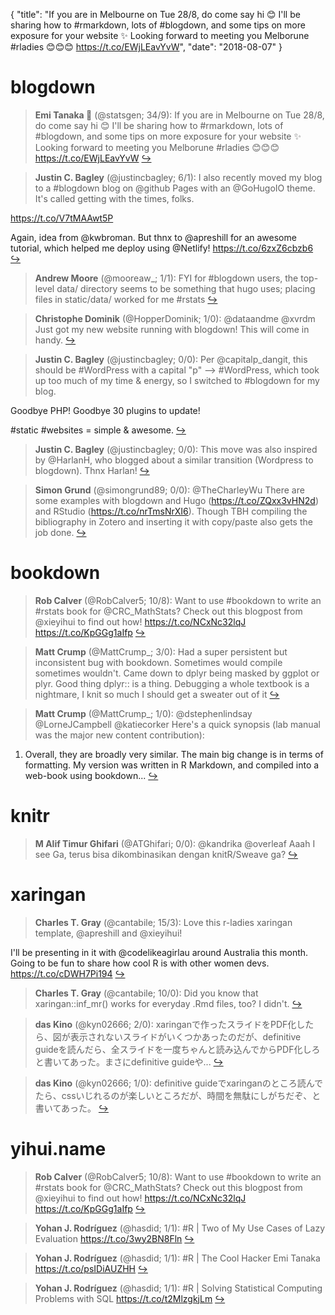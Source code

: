 {
  "title": "If you are in Melbourne on Tue 28/8, do come say hi 😊 I'll be sharing how to #rmarkdown, lots of #blogdown, and some tips on more exposure for your website ✨ Looking forward to meeting you Melborune #rladies 😊😊😊 https://t.co/EWjLEavYvW",
  "date": "2018-08-07"
}

# blogdown

> **Emi Tanaka 🌾** (@statsgen; 34/9): If you are in Melbourne on Tue 28/8, do come say hi 😊 I'll be sharing how to #rmarkdown, lots of #blogdown, and some tips on more exposure for your website ✨ Looking forward to meeting you Melborune #rladies 😊😊😊 https://t.co/EWjLEavYvW  [&#8618;](https://twitter.com/xieyihui/status/1026345352062877696)

<!-- -->


> **Justin C. Bagley** (@justincbagley; 6/1): I also recently moved my blog to a #blogdown blog on @github Pages with an @GoHugoIO theme. It's called getting with the times, folks. 
>
https://t.co/V7tMAAwt5P
>
Again, idea from @kwbroman. But thnx to @apreshill for an awesome tutorial, which helped me deploy using @Netlify! https://t.co/6zxZ6cbzb6  [&#8618;](https://twitter.com/xieyihui/status/1026511949163573248)

<!-- -->


> **Andrew Moore** (@mooreaw_; 1/1): FYI for #blogdown users, the top-level data/ directory seems to be something that hugo uses; placing files in static/data/ worked for me #rstats  [&#8618;](https://twitter.com/xieyihui/status/1026639729931046913)

<!-- -->


> **Christophe Dominik** (@HopperDominik; 1/0): @dataandme @xvrdm Just got my new website running with blogdown! This will come in handy.  [&#8618;](https://twitter.com/xieyihui/status/1026564935596343296)

<!-- -->


> **Justin C. Bagley** (@justincbagley; 0/0): Per @capitalp_dangit, this should be #WordPress with a capital "p" --&gt; #WordPress, which took up too much of my time &amp; energy, so I switched to #blogdown for my blog. 
>
Goodbye PHP! Goodbye 30 plugins to update!
>
#static #websites = simple &amp; awesome.  [&#8618;](https://twitter.com/xieyihui/status/1026517008928530432)

<!-- -->


> **Justin C. Bagley** (@justincbagley; 0/0): This move was also inspired by @HarlanH, who blogged about a similar transition (Wordpress to blogdown). Thnx Harlan!  [&#8618;](https://twitter.com/xieyihui/status/1026512548592607232)

<!-- -->


> **Simon Grund** (@simongrund89; 0/0): @TheCharleyWu There are some examples with blogdown and Hugo (https://t.co/ZQxx3vHN2d) and RStudio (https://t.co/nrTmsNrXI6). Though TBH compiling the bibliography in Zotero and inserting it with copy/paste also gets the job done.  [&#8618;](https://twitter.com/xieyihui/status/1026463172558041088)

<!-- -->


# bookdown

> **Rob Calver** (@RobCalver5; 10/8): Want to use #bookdown to write an #rstats book for @CRC_MathStats? Check out this blogpost from @xieyihui to find out how! https://t.co/NCxNc32lqJ https://t.co/KpGGg1aIfp  [&#8618;](https://twitter.com/xieyihui/status/1026584832292397056)

<!-- -->


> **Matt Crump** (@MattCrump_; 3/0): Had a super persistent but inconsistent bug with bookdown. Sometimes would compile sometimes wouldn't. Came down to dplyr being masked by ggplot or plyr. Good thing dplyr:: is a thing. Debugging a whole textbook is a nightmare, I knit so much I should get a sweater out of it  [&#8618;](https://twitter.com/xieyihui/status/1026558690554507269)

<!-- -->


> **Matt Crump** (@MattCrump_; 1/0): @dstephenlindsay @LorneJCampbell @katiecorker Here's a quick synopsis (lab manual was the major new content contribution): 
>
1. Overall, they are broadly very similar. The main big change is in terms of formatting. My version was written in R Markdown, and compiled into a web-book using bookdown...  [&#8618;](https://twitter.com/xieyihui/status/1026551239645978624)

<!-- -->


# knitr

> **M Alif Timur Ghifari** (@ATGhifari; 0/0): @kandrika @overleaf Aaah I see Ga, terus bisa dikombinasikan dengan knitR/Sweave ga?  [&#8618;](https://twitter.com/xieyihui/status/1026603697764098048)

<!-- -->


# xaringan

> **Charles T. Gray** (@cantabile; 15/3): Love this r-ladies xaringan template, @apreshill and @xieyihui! 
>
I'll be presenting in it with @codelikeagirlau around Australia this month. Going to be fun to share how cool R is with other women devs. https://t.co/cDWH7Pi194  [&#8618;](https://twitter.com/xieyihui/status/1026542324891803650)

<!-- -->


> **Charles T. Gray** (@cantabile; 10/0): Did you know that xaringan::inf_mr() works for everyday .Rmd files, too? I didn't.  [&#8618;](https://twitter.com/xieyihui/status/1026531550727266306)

<!-- -->


> **das Kino** (@kyn02666; 2/0): xaringanで作ったスライドをPDF化したら、図が表示されないスライドがいくつかあったのだが、definitive guideを読んだら、全スライドを一度ちゃんと読み込んでからPDF化しろと書いてあった。まさにdefinitive guideや...  [&#8618;](https://twitter.com/xieyihui/status/1026473461252669448)

<!-- -->


> **das Kino** (@kyn02666; 1/0): definitive guideでxaringanのところ読んでたら、cssいじれるのが楽しいところだが、時間を無駄にしがちだぞ、と書いてあった。  [&#8618;](https://twitter.com/xieyihui/status/1026467709557460993)

<!-- -->


# yihui.name

> **Rob Calver** (@RobCalver5; 10/8): Want to use #bookdown to write an #rstats book for @CRC_MathStats? Check out this blogpost from @xieyihui to find out how! https://t.co/NCxNc32lqJ https://t.co/KpGGg1aIfp  [&#8618;](https://twitter.com/xieyihui/status/1026584832292397056)

<!-- -->


> **Yohan J. Rodríguez** (@hasdid; 1/1): #R | Two of My Use Cases of Lazy Evaluation https://t.co/3wy2BN8Fln  [&#8618;](https://twitter.com/xieyihui/status/1026543363363725315)

<!-- -->


> **Yohan J. Rodríguez** (@hasdid; 1/1): #R | The Cool Hacker Emi Tanaka https://t.co/psIDiAUZHH  [&#8618;](https://twitter.com/xieyihui/status/1026543361820225536)

<!-- -->


> **Yohan J. Rodríguez** (@hasdid; 1/1): #R | Solving Statistical Computing Problems with SQL https://t.co/t2MlzgkjLm  [&#8618;](https://twitter.com/xieyihui/status/1026543360297713664)

<!-- -->



